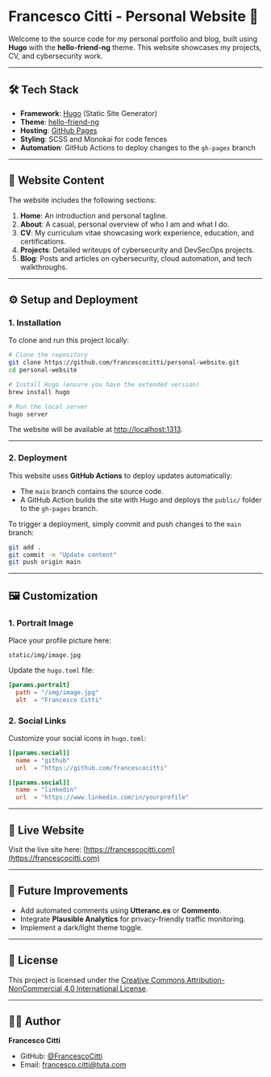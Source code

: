 
# Francesco Citti - Personal Website 🚀

Welcome to the source code for my personal portfolio and blog, built using **Hugo** with the **hello-friend-ng** theme. This website showcases my projects, CV, and cybersecurity work.

---

## 🛠️ **Tech Stack**

- **Framework**: [Hugo](https://gohugo.io/) (Static Site Generator)
- **Theme**: [hello-friend-ng](https://themes.gohugo.io/themes/hello-friend-ng/)
- **Hosting**: [GitHub Pages](https://pages.github.com/)
- **Styling**: SCSS and Monokai for code fences
- **Automation**: GitHub Actions to deploy changes to the `gh-pages` branch

---

## 📄 **Website Content**

The website includes the following sections:

1. **Home**: An introduction and personal tagline.
2. **About**: A casual, personal overview of who I am and what I do.
3. **CV**: My curriculum vitae showcasing work experience, education, and certifications.
4. **Projects**: Detailed writeups of cybersecurity and DevSecOps projects.
5. **Blog**: Posts and articles on cybersecurity, cloud automation, and tech walkthroughs.

---

## ⚙️ **Setup and Deployment**

### **1. Installation**
To clone and run this project locally:

```bash
# Clone the repository
git clone https://github.com/francescocitti/personal-website.git  
cd personal-website  

# Install Hugo (ensure you have the extended version)
brew install hugo  

# Run the local server
hugo server
```

The website will be available at [http://localhost:1313](http://localhost:1313).

---

### **2. Deployment**

This website uses **GitHub Actions** to deploy updates automatically:
- The `main` branch contains the source code.
- A GitHub Action builds the site with Hugo and deploys the `public/` folder to the `gh-pages` branch.

To trigger a deployment, simply commit and push changes to the `main` branch:

```bash
git add .  
git commit -m "Update content"  
git push origin main  
```

---

## 🖼️ **Customization**

### **1. Portrait Image**
Place your profile picture here:
```
static/img/image.jpg
```

Update the `hugo.toml` file:
```toml
[params.portrait]
  path = "/img/image.jpg"
  alt  = "Francesco Citti"
```

### **2. Social Links**
Customize your social icons in `hugo.toml`:
```toml
[[params.social]]
  name = "github"
  url  = "https://github.com/francescocitti"

[[params.social]]
  name = "linkedin"
  url  = "https://www.linkedin.com/in/yourprofile"
```

---

## 🔗 **Live Website**

Visit the live site here: [https://francescocitti.com](https://francescocitti.com)

---

## 🧰 **Future Improvements**

- Add automated comments using **Utteranc.es** or **Commento**.
- Integrate **Plausible Analytics** for privacy-friendly traffic monitoring.
- Implement a dark/light theme toggle.

---

## 📜 **License**

This project is licensed under the [Creative Commons Attribution-NonCommercial 4.0 International License](https://creativecommons.org/licenses/by-nc/4.0/).

---

## 👨‍💻 **Author**

**Francesco Citti**
- GitHub: [@FrancescoCitti](https://github.com/FrancescoCitti)
- Email: [francesco.citti@tuta.com](mailto:francesco.citti@tuta.com)  
